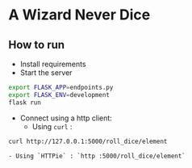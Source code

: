 # A Wizard Never Dice

## How to run
- Install requirements
- Start the server
```bash
export FLASK_APP=endpoints.py
export FLASK_ENV=development
flask run
```
- Connect using a http client:
    - Using `curl` :
```bash
curl http://127.0.0.1:5000/roll_dice/element
```

    - Using `HTTPie` : `http :5000/roll_dice/element`
